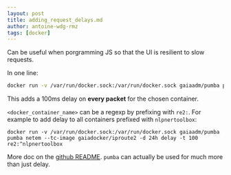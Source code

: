 ```yaml
---
layout: post
title: adding_request_delays.md
author: antoine-wdg-rmz
tags: [docker]
---
```

Can be useful when porgramming JS so that the UI is resilient to slow requests.

In one line:

```bash
docker run -v /var/run/docker.sock:/var/run/docker.sock gaiaadm/pumba pumba netem --tc-image gaiadocker/iproute2 -d 24h delay -t 100  <docker_container_name>
```

This adds a 100ms delay on **every packet** for the chosen container.

`<docker_container_name>` can be a regexp by prefixing with `re2:`.
For example to add delay to all containers prefixed with `nlpnertoolbox`:

```
docker run -v /var/run/docker.sock:/var/run/docker.sock gaiaadm/pumba pumba netem --tc-image gaiadocker/iproute2 -d 24h delay -t 100  re2:^nlpnertoolbox
```

More doc on the [github README](https://github.com/gaia-adm/pumba#usage). `pumba` can actually be used for much 
more than just delay.
